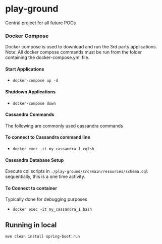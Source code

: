 # play-ground
Central project for all future POCs

### Docker Compose
Docker compose is used to download and run the 3rd party applications.  Note: All docker compose commands must be run from the folder containing the docker-compose.yml file.
#### Start Applications
* `docker-compose up -d` <br/>
#### Shutdown Applications
* `docker-compose down`
#### Cassandra Commands
The following are commonly used cassandra commands
#### To connect to Cassandra command line
* `docker exec -it my_cassandra_1 cqlsh`
#### Cassandra Database Setup
Execute cql scripts in `./play-ground/src/main/resources/schema.cql` sequentially, this is a one time activity.  
#### To Connect to container
Typically done for debugging purposes
* `docker exec -it my_cassandra_1 bash`    
## Running in local
```
mvn clean install spring-boot:run
```

